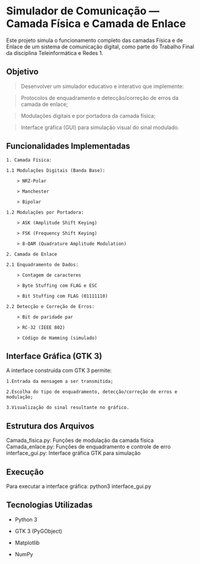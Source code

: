  # Simulador de Comunicação — Camada Física e Camada de Enlace

 Este projeto simula o funcionamento completo das camadas Física e de Enlace de um sistema de comunicação digital, como parte do Trabalho Final da disciplina Teleinformática e Redes 1.

## Objetivo

> Desenvolver um simulador educativo e interativo que implemente:

> Protocolos de enquadramento e detecção/correção de erros da camada de enlace;

> Modulações digitais e por portadora da camada física;

> Interface gráfica (GUI) para simulação visual do sinal modulado.

## Funcionalidades Implementadas

    1. Camada Física:

    1.1 Modulações Digitais (Banda Base):

        > NRZ-Polar

        > Manchester

        > Bipolar

    1.2 Modulações por Portadora:

        > ASK (Amplitude Shift Keying)

        > FSK (Frequency Shift Keying)

        > 8-QAM (Quadrature Amplitude Modulation)
    
    2. Camada de Enlace

    2.1 Enquadramento de Dados:

        > Contagem de caracteres

        > Byte Stuffing com FLAG e ESC

        > Bit Stuffing com FLAG (01111110)
    
    2.2 Detecção e Correção de Erros:

        > Bit de paridade par

        > RC-32 (IEEE 802)

        > Código de Hamming (simulado)



## Interface Gráfica (GTK 3)

A interface construída com GTK 3 permite:

    1.Entrada da mensagem a ser transmitida;

    2.Escolha do tipo de enquadramento, detecção/correção de erros e modulação;

    3.Visualização do sinal resultante no gráfico.


## Estrutura dos Arquivos

Camada_fisica.py: Funções de modulação da camada física
Camada_enlace.py: Funções de enquadramento e controle de erro
interface_gui.py: Interface gráfica GTK para simulação


## Execução

Para executar a interface gráfica: python3 interface_gui.py

## Tecnologias Utilizadas

- Python 3

- GTK 3 (PyGObject)

 - Matplotlib

- NumPy
       




